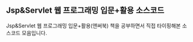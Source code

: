 <h2>Jsp&Servlet 웹 프로그래밍 입문+활용 소스코드</h2>
<p>Jsp&Servlet 웹 프로그래밍 입문+활용(앤써북) 책을 공부하면서 직접 타이핑해본 소스코드 모음입니다.</p>
